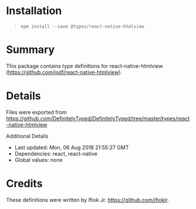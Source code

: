# Installation
> `npm install --save @types/react-native-htmlview`

# Summary
This package contains type definitions for react-native-htmlview (https://github.com/jsdf/react-native-htmlview).

# Details
Files were exported from https://github.com/DefinitelyTyped/DefinitelyTyped/tree/master/types/react-native-htmlview

Additional Details
 * Last updated: Mon, 06 Aug 2018 21:55:27 GMT
 * Dependencies: react, react-native
 * Global values: none

# Credits
These definitions were written by Ifiok Jr. <https://github.com/ifiokjr>.
